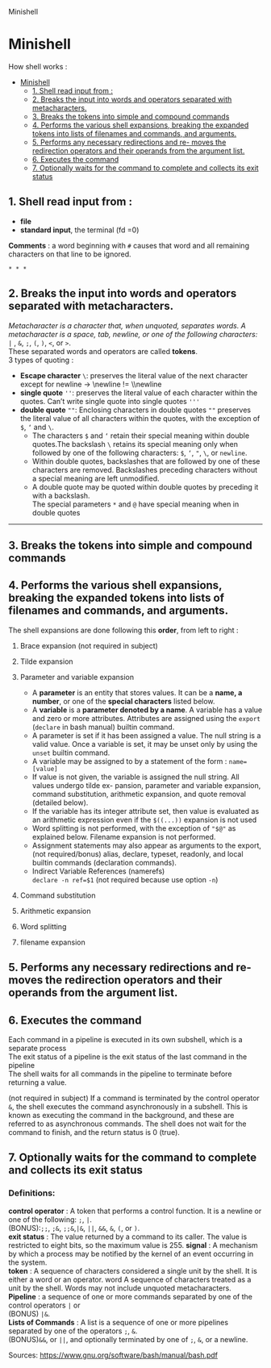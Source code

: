 Minishell

# Minishell

How shell works :

- [Minishell](#minishell)
    - [1\. Shell read input from :](#1-shell-read-input-from)
    - [2\. Breaks the input into words and operators separated with metacharacters.](#2-breaks-the-input-into-words-and-operators-separated-with-metacharacters)
    - [3\. Breaks the tokens into simple and compound commands](#3-breaks-the-tokens-into-simple-and-compound-commands)
    - [4\. Performs the various shell expansions, breaking the expanded tokens into lists of filenames and commands, and arguments.](#4-performs-the-various-shell-expansions-breaking-the-expanded-tokens-into-lists-of-filenames-and-commands-and-arguments)
    - [5\. Performs any necessary redirections and re- moves the redirection operators and their operands from the argument list.](#5-performs-any-necessary-redirections-and-re-moves-the-redirection-operators-and-their-operands-from-the-argument-list)
    - [6\. Executes the command](#6-executes-the-command)
    - [7\. Optionally waits for the command to complete and collects its exit status](#7-optionally-waits-for-the-command-to-complete-and-collects-its-exit-status)

## 1\. Shell read input from :

- **file**
- **standard input**, the terminal (fd =0)

**Comments** : a word beginning with ``#`` causes that word and all remaining characters on that line to be ignored.
    
    * * *
    

## 2\. Breaks the input into **words** and **operators** separated with **metacharacters**.

*Metacharacter is a character that, when unquoted, separates words. A metacharacter is a space, tab, newline, or one of the following characters:*  
`|` , `&`, `;`, `(`, `)`, `<`, or `>`.  
These separated words and operators are called **tokens**.  
3 types of quoting :

- **Escape character** `\`: preserves the literal value of the next character except for newline -> \\newline != \\\newline
- **single quote** `''`: preserves the literal value of each character within the quotes. Can’t write single quote into single quotes `'''`
- **double quote** `""`: Enclosing characters in double quotes `""` preserves the literal value of all characters within the quotes, with the exception of `$`, `‘` and `\`.
    - The characters `$` and `‘` retain their special meaning within double quotes.The backslash `\` retains its special meaning only when followed by one of the following characters: `$`, `‘`, `"`, `\`, or `newline`.
    - Within double quotes, backslashes that are followed by one of these characters are removed. Backslashes preceding characters without a special meaning are left unmodified.
    - A double quote may be quoted within double quotes by preceding it with a backslash.  
        The special parameters `*` and `@` have special meaning when in double quotes

* * *

## 3\. Breaks the **tokens** into simple and compound **commands**

## 4\. Performs the various **shell expansions**, **breaking** the expanded **tokens** **into** lists of **filenames** and **commands**, and **arguments**.

The shell expansions are done following this **order**, from left to right : 
1. Brace expansion (not required in subject)
2.  Tilde expansion 
3.  Parameter and variable expansion 
	- A **parameter** is an entity that stores values. It can be a **name, a number**, or one of the **special characters** listed below.   
	- A **variable** is a **parameter denoted by a name**. A variable has a value and zero or more attributes. Attributes are assigned using the `export` (`declare` in bash manual) builtin command.  
	- A parameter is set if it has been assigned a value. The null string is a valid value. Once a variable is set, it may be unset only by using the `unset` builtin command.  
	- A variable may be assigned to by a statement of the form :
`name=[value]`
	- If value is not given, the variable is assigned the null string. All values undergo tilde ex- pansion, parameter and variable expansion, command substitution, arithmetic expansion, and quote removal (detailed below).  
	- If the variable has its integer attribute set, then value is evaluated as an arithmetic expression even if the `$((...))` expansion is not used
	- Word splitting is not performed, with the exception of ``"$@"`` as explained below. Filename expansion is not performed.  
	- Assignment statements may also appear as arguments to the export,  
	(not required/bonus) alias, declare, typeset,  readonly, and local builtin commands (declaration commands).  
	- Indirect Variable References (namerefs)  
	`declare -n ref=$1`
	(not required because use option `-n`)

5.  Command substitution
6.  Arithmetic expansion
7.  Word splitting 
8.  filename expansion

## 5\. **Performs** any necessary **redirections** and **re- moves the redirection operators** and their operands from the argument list.

## 6\. **Executes** the **command**
Each command in a pipeline is executed in its own subshell, which is a separate process  
The exit status of a pipeline is the exit status of the last command in the pipeline  
The shell waits for all commands in the pipeline to terminate before returning a value.  

(not required in subject) If a command is terminated by the control operator `&`, the shell executes the command asynchronously in a subshell. This is known as executing the command in the background, and these are referred to as asynchronous commands. The shell does not wait for the command to finish, and the return status is 0 (true).

## 7\. **Optionally waits** for the **command** to complete and collects its **exit status**

### Definitions:
**control operator** :
A token that performs a control function. It is a newline or one of the following: `;`, `|`.  
(BONUS):`;;`, `;&`, `;;&`,`|&`, `||`, `&&`, `&`, `(`, or `)`.  
**exit status** :
The value returned by a command to its caller. The value is restricted to eight bits, so the maximum value is 255.
**signal** : A mechanism by which a process may be notified by the kernel of an event occurring in the system.  
**token** :  A sequence of characters considered a single unit by the shell. It is either a word or an operator.
word A sequence of characters treated as a unit by the shell. Words may not include unquoted metacharacters.  
**Pipeline** : a sequence of one or more commands separated by one of the control operators ``|`` or  
(BONUS) ``|&``.  
**Lists of Commands** : A list is a sequence of one or more pipelines separated by one of the operators `;`, `&`.  
(BONUS)`&&`, or `||`, and optionally terminated by one of `;`, `&`, or a newline.

Sources: https://www.gnu.org/software/bash/manual/bash.pdf